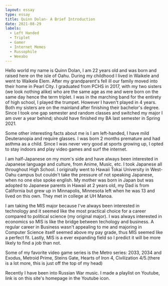 ```yaml
---
layout: essay
type: essay
title: Quinn Dolan- A Brief Introduction
date: 2021-08-29
labels:
  - Left Handed
  - Triplet
  - Gamer
  - Internet Memes
  - Russophile
  - Weeabo
---
```

Hello world my name is Quinn Dolan, I am 22 years old and was born and raised here on the isle of Oahu. During my childhood I lived in Waikele and went to Waikele Elem. After my grandparent's fell ill our family moved into their home in Pearl City. I graduated from PCHS in 2017, with my two sisters (we look nothing alike) who are the same age as me and were born on the same day hence the term triplet. I was in the marching band for the entirety of high school, I played the trumpet. However I haven't played in 4 years. Both my sisters are on the mainland after finishing their bachelor's degree. Since I took one gap semester and random classes and switched my major I am over a year behind; should have finished my BA last semester in Spring 2021.

Some other interesting facts about me is I am left-handed, I have mild Deuteranopia and require glasses. I was born 2 months premature and had asthma as a child. Since I was never very good at sports growing up, I opted to stay indoors and play video games and surf the internet. 

I am half-Japanese on my mom's side and have always been interested in Japanese language and culture, from Anime, Music, etc. I took Japanese all throughout High School. I originally went to Hawaii Tokai University in West-Oahu campus but couldn't take the pressure of not speaking Japanese, when no one else spoke english. 
My mother was born in Japan but was adopted to Japanese parents in Hawaii at 2 years old, my Dad is from California but grew up in Minnapolis, Minnesota left when he was 13 and lived on this own. They met in college at UH Manoa.

I am taking the MIS major because I've always been interested in technology and it seemed like the most practical choice for a career compared to political science (my original major). I was always interested in economics so MIS is like the bridge between techology and business. A regular career in Business wasn't appealing to me and majoring in Computer Science itself seemed above my pay grade, thus MIS seemed like a perfect fit. Lastly, MIS is a ever expanding field so I predict it will be more likely to find a job than not.

Some of my favorite video game series is the Metro series: 2033, 2034 and Exodus, Metroid Prime, Steins Gate, Hearts of Iron 4, Civilization 4/5.(there is a lot more, this is just off the top of my head)

Recently I have been into Russian War music. I made a playlist on Youtube, link is on this site's homepage in the Youtube icon.
